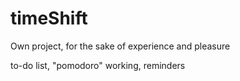 # timeShift

Own project, for the sake of experience and pleasure

to-do list,
"pomodoro" working,
reminders
